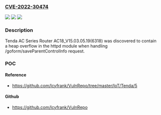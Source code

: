 ### [CVE-2022-30474](https://cve.mitre.org/cgi-bin/cvename.cgi?name=CVE-2022-30474)
![](https://img.shields.io/static/v1?label=Product&message=n%2Fa&color=blue)
![](https://img.shields.io/static/v1?label=Version&message=n%2Fa&color=blue)
![](https://img.shields.io/static/v1?label=Vulnerability&message=n%2Fa&color=brighgreen)

### Description

Tenda AC Series Router AC18_V15.03.05.19(6318) was discovered to contain a heap overflow in the httpd module when handling /goform/saveParentControlInfo request.

### POC

#### Reference
- https://github.com/lcyfrank/VulnRepo/tree/master/IoT/Tenda/5

#### Github
- https://github.com/lcyfrank/VulnRepo

